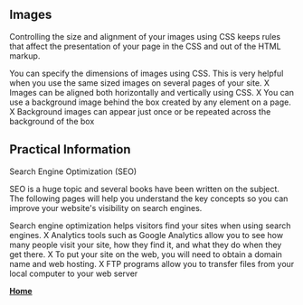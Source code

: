 ## Images

Controlling the size and alignment of 
your images using CSS keeps rules that 
affect the presentation of your page in 
the CSS and out of the HTML markup.

You can specify the dimensions of images using CSS. 
This is very helpful when you use the same sized 
images on several pages of your site.
X Images can be aligned both horizontally and vertically 
using CSS.
X You can use a background image behind the box 
created by any element on a page. 
X Background images can appear just once or be 
repeated across the background of the box

## Practical Information

Search Engine 
Optimization (SEO)


SEO is a huge topic and several books have been written on the subject. 
The following pages will help you understand the key concepts so you can 
improve your website's visibility on search engines.

Search engine optimization helps visitors find your 
sites when using search engines.
X Analytics tools such as Google Analytics allow you to 
see how many people visit your site, how they find it, 
and what they do when they get there.
X To put your site on the web, you will need to obtain a 
domain name and web hosting.
X FTP programs allow you to transfer files from your 
local computer to your web server

[**Home**](https://rushabhjsoni.github.io/reading-notes/)